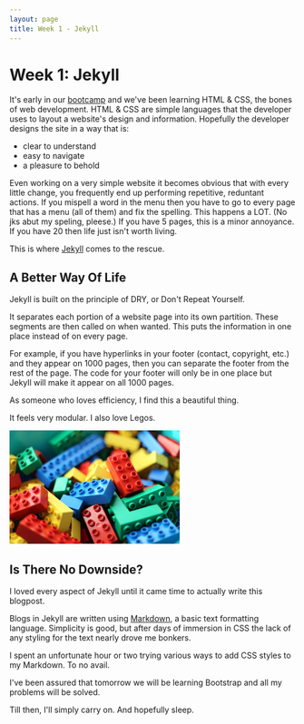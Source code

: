 ```yaml
---
layout: page
title: Week 1 - Jekyll
---
```



# Week 1: Jekyll

It's early in our [bootcamp](https://www.awesomeincu.com/) and we've been learning HTML & CSS, the bones of web development. HTML & CSS are simple languages that the developer uses to layout a website's design and information.  Hopefully the developer designs the site in a way that is:

* clear to understand
* easy to navigate
* a pleasure to behold

Even working on a very simple website it becomes obvious that with every little change, you frequently end up performing repetitive, reduntant actions.  If you mispell a word in the menu then you have to go to every page that has a menu (all of them) and fix the spelling. This happens a LOT. (No jks abut my speling, pleese.) If you have 5 pages, this is a minor annoyance. If you have 20 then life just isn't worth living. 

This is where [Jekyll](https://en.wikipedia.org/wiki/Jekyll_(software) "Jekyll") comes to the rescue.  


## A Better Way Of Life

Jekyll is built on the principle of DRY, or Don't Repeat Yourself. 

It separates each portion of a website page into its own partition. These segments are then called on when wanted. This puts the information in one place instead of on every page. 

For example, if you have hyperlinks in your footer (contact, copyright, etc.) and they appear on 1000 pages, then you can separate the footer from the rest of the page.  The code for your footer will only be in one place but Jekyll will make it appear on all 1000 pages.  

As someone who loves efficiency, I find this a beautiful thing. 

It feels very modular. I also love Legos. 

![Legos](/legos.jpg)


## Is There No Downside?

I loved every aspect of Jekyll until it came time to actually write this blogpost. 

Blogs in Jekyll are written using [Markdown](https://en.wikipedia.org/wiki/Markdown), a basic text formatting language. Simplicity is good, but after days of immersion in CSS the lack of any styling for the text nearly drove me bonkers.  

I spent an unfortunate hour or two trying various ways to add CSS styles to my Markdown.  To no avail.  

I've been assured that tomorrow we will be learning Bootstrap and all my problems will be solved.  

Till then, I'll simply carry on.  And hopefully sleep.  



